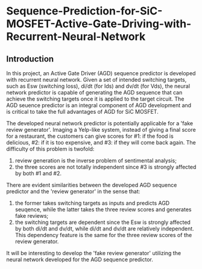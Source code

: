  # Sequence-Prediction-for-SiC-MOSFET-Active-Gate-Driving-with-Recurrent-Neural-Network


## Introduction
In this project, an Active Gate Driver (AGD) sequence predictor is developed with recurrent neural network. Given a set of intended switching targets, such as Esw (switching loss), di/dt (for Ids) and dv/dt (for Vds), the neural network predictor is capable of generating the AGD sequence that can achieve the switching targets once it is applied to the target circuit. The AGD seuence predictor is an integral component of AGD development and is critical to take the full advantages of AGD for SiC MOSFET.

The developed neural network predictor is potentially applicable for a 'fake review generator'. Imaging a Yelp-like system, instead of giving a final score for a restaurant, the customers can give scores for #1: if the food is delicious, #2: if it is too expensive, and #3: if they will come back again. The difficulty of this problem is twofold:
1. review generation is the inverse problem of sentimental analysis; 
2. the three scores are not totally independent since #3 is strongly affected by both #1 and #2. 

There are evident similarities between the developed AGD sequence predictor and the 'review generator' in the sense that: 
1. the former takes switching targets as inputs and predicts AGD seuqence, while the latter takes the three review scores and generates fake reviews; 
2. the switching targets are dependent since the Esw is strongly affected by both di/dt and dv/dt, while di/dt and dv/dt are relatively independent. This dependency feature is the same for the three review scores of the review generator.

It will be interesting to develop the 'fake review generator' utilizing the neural network developed for the AGD sequence predictor.
